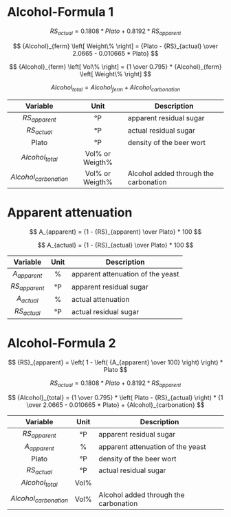 # Alcohol-Formula 1

$$ {RS}_{actual} = 0.1808 * Plato + 0.8192 * {RS}_{apparent} $$

$$ {Alcohol}_{ferm} \left[ Weight\% \right] = {Plato - {RS}_{actual} \over 2.0665 - 0.010665 * Plato} $$

$$ {Alcohol}_{ferm} \left[ Vol\% \right] = {1 \over 0.795} * {Alcohol}_{ferm} \left[ Weight\% \right] $$

$$ {Alcohol}_{total} = {Alcohol}_{ferm} + {Alcohol}_{carbonation} $$

| Variable | Unit | Description |
| :---: | :---: | --- |
| ${RS}_{apparent}$ | °P | apparent residual sugar |
| ${RS}_{actual}$ | °P | actual residual sugar |
| Plato | °P | density of the beer wort |
| ${Alcohol}_{total}$ | Vol% or Weigth% | |
| ${Alcohol}_{carbonation}$ | Vol% or Weigth% | Alcohol added through the carbonation |


# Apparent attenuation

$$ A_{apparent} = {1 - {RS}_{apparent} \over Plato} * 100 $$

$$ A_{actual} = {1 - {RS}_{actual} \over Plato} * 100 $$

| Variable | Unit | Description |
| :---: | :---: | --- |
| $A_{apparent}$ | % | apparent attenuation of the yeast |
| ${RS}_{apparent}$ | °P | apparent residual sugar |
| $A_{actual}$ | % | actual attenuation |
| ${RS}_{actual}$ | °P | actual residual sugar |


# Alcohol-Formula 2

$$ {RS}_{apparent} = \left( 1 - \left( {A_{apparent} \over 100} \right) \right) * Plato $$

$$ {RS}_{actual} = 0.1808 * Plato + 0.8192 * {RS}_{apparent} $$

$$ {Alcohol}_{total} = {1 \over 0.795} * \left( Plato - {RS}_{actual} \right) * {1 \over 2.0665 - 0.010665 * Plato} + {Alcohol}_{carbonation} $$

| Variable | Unit | Description |
| :---: | :---: | --- |
| ${RS}_{apparent}$ | °P | apparent residual sugar |
| $A_{apparent}$ | % | apparent attenuation of the yeast |
| Plato | °P | density of the beer wort |
| ${RS}_{actual}$ | °P | actual residual sugar |
| ${Alcohol}_{total}$ | Vol% | |
| ${Alcohol}_{carbonation}$ | Vol% | Alcohol added through the carbonation |
